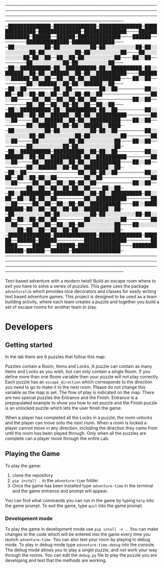 ─────────────────────────────────────────────────────────────────────────────────────────────────────────────────────────────────────────────────────────────────────────────────────────────
─██████████████─██████████████─██████████████─██████████████─██████████████─██████████████────██████████████─██████──██████─██████████████────██████─────────██████████████─██████████████───
─██░░░░░░░░░░██─██░░░░░░░░░░██─██░░░░░░░░░░██─██░░░░░░░░░░██─██░░░░░░░░░░██─██░░░░░░░░░░██────██░░░░░░░░░░██─██░░██──██░░██─██░░░░░░░░░░██────██░░██─────────██░░░░░░░░░░██─██░░░░░░░░░░██───
─██░░██████████─██░░██████████─██░░██████████─██░░██████░░██─██░░██████░░██─██░░██████████────██████░░██████─██░░██──██░░██─██░░██████████────██░░██─────────██░░██████░░██─██░░██████░░██───
─██░░██─────────██░░██─────────██░░██─────────██░░██──██░░██─██░░██──██░░██─██░░██────────────────██░░██─────██░░██──██░░██─██░░██────────────██░░██─────────██░░██──██░░██─██░░██──██░░██───
─██░░██████████─██░░██████████─██░░██─────────██░░██████░░██─██░░██████░░██─██░░██████████────────██░░██─────██░░██████░░██─██░░██████████────██░░██─────────██░░██████░░██─██░░██████░░████─
─██░░░░░░░░░░██─██░░░░░░░░░░██─██░░██─────────██░░░░░░░░░░██─██░░░░░░░░░░██─██░░░░░░░░░░██────────██░░██─────██░░░░░░░░░░██─██░░░░░░░░░░██────██░░██─────────██░░░░░░░░░░██─██░░░░░░░░░░░░██─
─██░░██████████─██████████░░██─██░░██─────────██░░██████░░██─██░░██████████─██░░██████████────────██░░██─────██░░██████░░██─██░░██████████────██░░██─────────██░░██████░░██─██░░████████░░██─
─██░░██─────────────────██░░██─██░░██─────────██░░██──██░░██─██░░██─────────██░░██────────────────██░░██─────██░░██──██░░██─██░░██────────────██░░██─────────██░░██──██░░██─██░░██────██░░██─
─██░░██████████─██████████░░██─██░░██████████─██░░██──██░░██─██░░██─────────██░░██████████────────██░░██─────██░░██──██░░██─██░░██████████────██░░██████████─██░░██──██░░██─██░░████████░░██─
─██░░░░░░░░░░██─██░░░░░░░░░░██─██░░░░░░░░░░██─██░░██──██░░██─██░░██─────────██░░░░░░░░░░██────────██░░██─────██░░██──██░░██─██░░░░░░░░░░██────██░░░░░░░░░░██─██░░██──██░░██─██░░░░░░░░░░░░██─
─██████████████─██████████████─██████████████─██████──██████─██████─────────██████████████────────██████─────██████──██████─██████████████────██████████████─██████──██████─████████████████─
─────────────────────────────────────────────────────────────────────────────────────────────────────────────────────────────────────────────────────────────────────────────────────────────

Text-based adventure with a modern twist! Build an escape room where to exit you have to solve a series of puzzles.
This game uses the package `adventurelib` which provides nice decorators and classes for easily writing text based adventure games.
This project is designed to be used as a team building activity, where each team creates a puzzle and together you build a set of
escape rooms for another team to play.

# Developers

## Getting started

In the lab there are 6 puzzles that follow this map:







Puzzles contain a Room, Items and Locks. A puzzle can contain as many Items and Locks as you wish, but can only contain a single Room. If you define more than one Room variable then your
puzzle will not play correctly. Each puzzle has an `escape_direction` which corresponds to the direction you need to go to make it to the next room. Please do not change this variable as the map
is set. The flow of play is indicated on the map. There are two special puzzles the Entrance and the Finish. Entrance is a prepopulated example to show you how to set puzzle and the Finish puzzle is
an unlocked puzzle which lets the user finish the game.

When a player has completed all the Locks in a puzzle, the room unlocks and the player can move onto the next room. When a room is locked a player cannot move in any direction, including the direction
they came from until the room has been played through. Only when all the puzzles are complete can a player move through the entire Lab.

## Playing the Game

To play the game:
1. clone the repository
2. `pip install .` in the `adventure-time` folder
3. Once the game has been installed type `adventure-time` in the terminal and the game entrance and prompt will appear.

You can find what commands you can run in the game by typing `help` into the game prompt.
To exit the game, type `quit` into the game prompt.

### Development mode

To play the game in development mode use `pip intall -e .`. You can make changes to the code which will be entered into the game every time you launch `adventure-time`.
You can also test your room by playing in debug mode. To play in debug mode type `adventure-time-debug` into the console. The debug mode allows you to play a single puzzle,
and not work your way through the rooms.  You can edit the `debug.py` file to play the puzzle you are developing and test that the methods are working.


